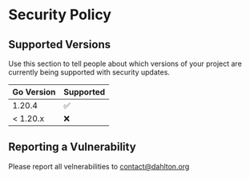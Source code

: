 # Security Policy

## Supported Versions

Use this section to tell people about which versions of your project are
currently being supported with security updates.

| Go Version | Supported          |
| ---------- | ------------------ |
| 1.20.4     | :white_check_mark: |
| < 1.20.x   | :x:                |

## Reporting a Vulnerability

Please report all velnerabilities to contact@dahlton.org
